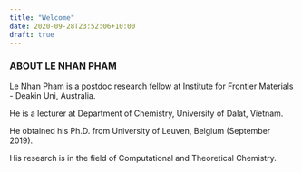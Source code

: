 ```yaml
---
title: "Welcome"
date: 2020-09-28T23:52:06+10:00
draft: true
---
```


### ABOUT LE NHAN PHAM

Le Nhan Pham is a postdoc research fellow at Institute for Frontier Materials - Deakin Uni, Australia. 

He is a lecturer at Department of Chemistry, University of Dalat, Vietnam. 

He obtained his Ph.D. from University of Leuven, Belgium (September 2019).

His research is in the field of Computational and Theoretical Chemistry. 

<!--more-->